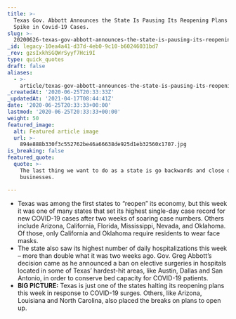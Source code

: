 ```yaml
---
title: >-
  Texas Gov. Abbott Announces the State Is Pausing Its Reopening Plans Amid a
  Spike in Covid-19 Cases.
slug: >-
  20200626-texas-gov-abbott-announces-the-state-is-pausing-its-reopening-plans-amid-a-spike-in-covid-19-cases
_id: legacy-10ea4a41-d37d-4eb0-9c10-b60246031bd7
_rev: gzsIxkhSGQWrSyyf7Hci9I
type: quick_quotes
draft: false
aliases:
  - >-
    article/texas-gov-abbott-announces-the-state-is-pausing-its-reopening-plans-amid-a-spike-in-covid-19-cases/
_createdAt: '2020-06-25T20:33:33Z'
_updatedAt: '2021-04-17T08:44:41Z'
date: '2020-06-25T20:33:33+00:00'
lastmod: '2020-06-25T20:33:33+00:00'
weight: 50
featured_image:
  alt: Featured article image
  url: >-
    894e888b330f3c552762be46a66638de925d1eb32560x1707.jpg
is_breaking: false
featured_quote:
  quote: >-
    The last thing we want to do as a state is go backwards and close down
    businesses.

---
```

* Texas was among the first states to “reopen” its economy, but this week it was one of many states that set its highest single-day case record for new COVID-19 cases after two weeks of soaring case numbers. Others include Arizona, California, Florida, Mississippi, Nevada, and Oklahoma. Of those, only California and Oklahoma require residents to wear face masks.
* The state also saw its highest number of daily hospitalizations this week – more than double what it was two weeks ago. Gov. Greg Abbott’s decision came as he announced a ban on elective surgeries in hospitals located in some of Texas’ hardest-hit areas, like Austin, Dallas and San Antonio, in order to conserve bed capacity for COVID-19 patients.
* **BIG PICTURE:** Texas is just one of the states halting its reopening plans this week in response to COVID-19 surges. Others, like Arizona, Louisiana and North Carolina, also placed the breaks on plans to open up.